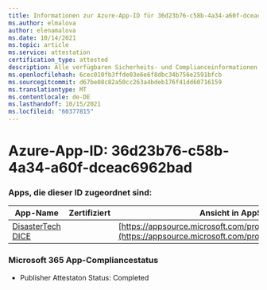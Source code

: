 ```yaml
---
title: Informationen zur Azure-App-ID für 36d23b76-c58b-4a34-a60f-dceac6962bad
ms.author: elmalova
author: elenamalova
ms.date: 10/14/2021
ms.topic: article
ms.service: attestation
certification_type: attested
description: Alle verfügbaren Sicherheits- und Complianceinformationen für 36d23b76-c58b-4a34-a60f-dceac6962bad.
ms.openlocfilehash: 6cec010fb3ffde03e6e6f8dbc34b756e2591bfcb
ms.sourcegitcommit: d67be08c82a50cc263a4bdeb176f41dd60716159
ms.translationtype: MT
ms.contentlocale: de-DE
ms.lasthandoff: 10/15/2021
ms.locfileid: "60377815"
---
```

# <a name="azure-app-id-36d23b76-c58b-4a34-a60f-dceac6962bad"></a>Azure-App-ID: 36d23b76-c58b-4a34-a60f-dceac6962bad


### <a name="apps-associated-with-this-id"></a>Apps, die dieser ID zugeordnet sind:
| **App-Name** | **Zertifiziert** | **Ansicht in AppSource** |
|--------------|---------------|-----------------------|
| [DisasterTech DICE](https://docs.microsoft.com/microsoft-365-app-certification/forward/WA200001909) |  | [https://appsource.microsoft.com/product/office/WA200001909](https://appsource.microsoft.com/product/office/WA200001909) |

### <a name="microsoft-365-app-compliance-status"></a>Microsoft 365 App-Compliancestatus
- Publisher Attestaton Status: Completed

